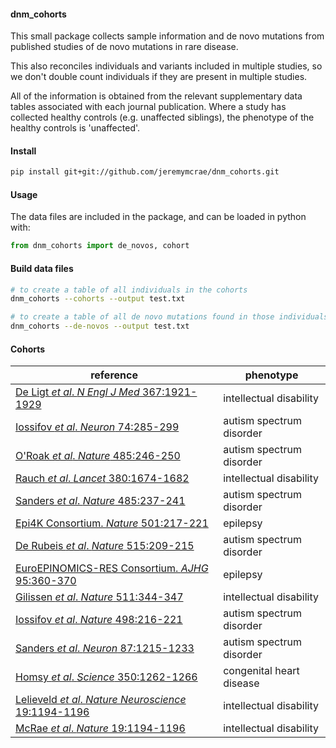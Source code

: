 
#### dnm_cohorts

This small package collects sample information and de novo mutations from
published studies of de novo mutations in rare disease.

This also reconciles individuals and variants included in multiple studies, so
we don't double count individuals if they are present in multiple studies.

All of the information is obtained from the relevant supplementary data tables
associated with each journal publication. Where a study has collected healthy
controls (e.g. unaffected siblings), the phenotype of the healthy controls is
'unaffected'.

#### Install
``` sh
pip install git+git://github.com/jeremymcrae/dnm_cohorts.git
```

#### Usage
The data files are included in the package, and can be loaded in python with:
``` python
from dnm_cohorts import de_novos, cohort
```

#### Build data files
``` sh
# to create a table of all individuals in the cohorts
dnm_cohorts --cohorts --output test.txt

# to create a table of all de novo mutations found in those individuals
dnm_cohorts --de-novos --output test.txt
```

#### Cohorts
reference      |      phenotype
----           |      ----
[De Ligt _et al_. _N Engl J Med_ 367:1921-1929](https://doi.org/10.1056/NEJMoa1206524)        |  intellectual disability
[Iossifov _et al_. _Neuron_ 74:285-299](https://doi.org/10.1016/j.neuron.2012.04.009)         |  autism spectrum disorder
[O'Roak _et al_. _Nature_ 485:246-250](https://doi.org/10.1038/nature10989)                   |  autism spectrum disorder
[Rauch _et al_. _Lancet_ 380:1674-1682](https://doi.org/10.1016/S0140-6736%2812%2961480-9)    |  intellectual disability
[Sanders _et al_. _Nature_ 485:237-241](https://doi.org/10.1038/nature10945)                  |  autism spectrum disorder
[Epi4K Consortium. _Nature_ 501:217-221](https://doi.org/10.1038/nature12439)                 |  epilepsy
[De Rubeis _et al_. _Nature_ 515:209-215](https://doi.org/10.1038/nature13772)                |  autism spectrum disorder
[EuroEPINOMICS-RES Consortium. _AJHG_ 95:360-370](https://doi.org/10.1016/j.ajhg.2014.08.013) |  epilepsy
[Gilissen _et al_. _Nature_ 511:344-347](https://doi.org/10.1038/nature13394)                 |  intellectual disability
[Iossifov _et al_. _Nature_ 498:216-221](https://doi.org/10.1038/nature13908)                 |  autism spectrum disorder
[Sanders _et al_. _Neuron_ 87:1215-1233](https://doi.org/10.1016/j.neuron.2015.09.016)        |  autism spectrum disorder
[Homsy _et al_. _Science_ 350:1262-1266](https://10.1126/science.aac9396)                     |  congenital heart disease
[Lelieveld _et al_. _Nature Neuroscience_ 19:1194-1196](https://doi.org/10.1038/nn.4352)      |  intellectual disability
[McRae _et al_. _Nature_ 19:1194-1196](https://doi.org/10.1038/nature21062)                   |  intellectual disability
